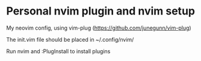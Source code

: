 # Personal nvim plugin and nvim setup
My neovim config, using vim-plug (https://github.com/junegunn/vim-plug)

The init.vim file should be placed in ~/.config/nvim/

Run nvim and :PlugInstall to install plugins

